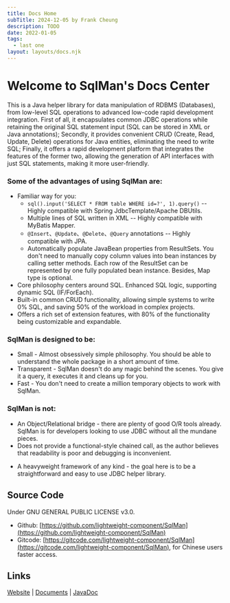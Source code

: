 ```yaml
---
title: Docs Home
subTitle: 2024-12-05 by Frank Cheung
description: TODO
date: 2022-01-05
tags:
  - last one
layout: layouts/docs.njk
---
```

# Welcome to SqlMan's Docs Center

This is a Java helper library for data manipulation of RDBMS (Databases), from low-level SQL operations to advanced low-code rapid development integration. First of all, it encapsulates common JDBC operations while retaining the original SQL statement input (SQL can be stored in XML or Java annotations); Secondly, it provides convenient CRUD (Create, Read, Update, Delete) operations for Java entities, eliminating the need to write SQL; Finally, it offers a rapid development platform that integrates the features of the former two, allowing the generation of API interfaces with just SQL statements, making it more user-friendly.

<!-- 
封装了 JDBC 常见的操作，保留原始的 SQL 语句输入（SQL 可以保存在 XML 或者 Java 注解）；其次，针对 Java 实体提供便捷的增删改查操作，这时基本不用写 SQL；最后，提供一个快速开发平台，集成前二者的特色，只须提供 SQL 语句即可生成 API 接口，更易用。
简化 JDBC 调用处理，抽取出重复代码，以便开发人员只专注于与数据库相关的操作：查询与更新。 -->

### Some of the advantages of using SqlMan are:

- Familiar way for you:
    - `sql().input('SELECT * FROM table WHERE id=?', 1).query()` -- Highly compatible with Spring JdbcTemplate/Apache DBUtils.
    - Multiple lines of SQL written in XML -- Highly compatible with MyBatis Mapper.
    - `@Insert`、`@Update`、`@Delete`、`@Query` annotations -- Highly compatible with JPA.
    - Automatically populate JavaBean properties from ResultSets. You don't need to manually copy column values into bean instances by calling setter methods. Each row of the ResultSet can be represented by one fully populated bean instance. Besides, Map type is optional.
- Core philosophy centers around SQL. Enhanced SQL logic, supporting dynamic SQL (IF/ForEach).
- Built-in common CRUD functionality, allowing simple systems to write 0% SQL, and saving 50% of the workload in complex projects.
- Offers a rich set of extension features, with 80% of the functionality being customizable and expandable.
<!-- - LowCode Platform ready for advanced integration,  [check it out!](low-code) -->

### SqlMan is designed to be:
<!-- 近乎偏执的简单哲学 -->
- Small - Almost obsessively simple philosophy. You should be able to understand the whole package in a short amount of time.
- Transparent - SqlMan doesn't do any magic behind the scenes. You give it a query, it executes it and cleans up for you.
- Fast - You don't need to create a million temporary objects to work with SqlMan.


<!-- 设计原则

    小 - SqlMan 库的体积很小，只有较少的类，因此易于理解和使用。
    透明 - SqlMan 库在后台没有做太多工作，它只需查询并执行。
    快速 - SqlMan 库类不会创建许多背景对象，并且在数据库操作执行中速度非常快。 -->

### SqlMan is not:

- An Object/Relational bridge - there are plenty of good O/R tools already. SqlMan is for developers looking to use JDBC without all the mundane pieces.
- Does not provide a functional-style chained call, as the author believes that readability is poor and debugging is inconvenient.
<!--     A Data Access Object (DAO) framework - SqlMan can be used to build a DAO framework though.
    An object oriented abstraction of general database objects like a Table, Column, or PrimaryKey. -->
- A heavyweight framework of any kind - the goal here is to be a straightforward and easy to use JDBC helper library.


## Source Code
Under GNU GENERAL PUBLIC LICENSE v3.0.
 
- Github: [https://github.com/lightweight-component/SqlMan](https://github.com/lightweight-component/SqlMan)
- Gitcode: [https://gitcode.com/lightweight-component/SqlMan](https://gitcode.com/lightweight-component/SqlMan), for Chinese users faster access.


## Links

[Website](https://sqlman.ajaxjs.com) | [Documents](https://sqlman.ajaxjs.com/docs)  | [JavaDoc](https://github.com/lightweight-component/SqlMan)